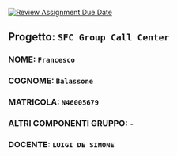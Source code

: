 [![Review Assignment Due Date](https://classroom.github.com/assets/deadline-readme-button-24ddc0f5d75046c5622901739e7c5dd533143b0c8e959d652212380cedb1ea36.svg)](https://classroom.github.com/a/X6gYvgPn)
## Progetto: ``SFC Group Call Center``

### NOME: ``Francesco``
### COGNOME: ``Balassone``
### MATRICOLA: ``N46005679``
### ALTRI COMPONENTI GRUPPO: ``-``

### DOCENTE: ``LUIGI DE SIMONE``
